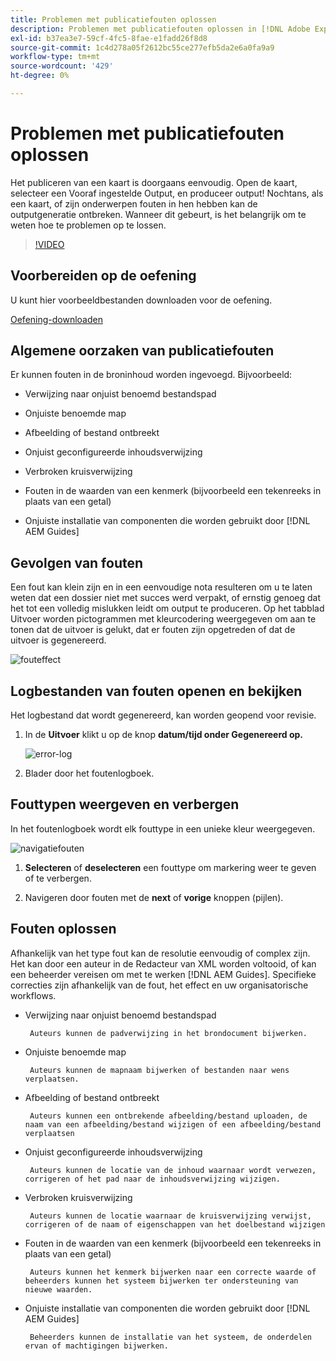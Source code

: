 ```yaml
---
title: Problemen met publicatiefouten oplossen
description: Problemen met publicatiefouten oplossen in [!DNL Adobe Experience Manager Guides]
exl-id: b37ea3e7-59cf-4fc5-8fae-e1fadd26f8d8
source-git-commit: 1c4d278a05f2612bc55ce277efb5da2e6a0fa9a9
workflow-type: tm+mt
source-wordcount: '429'
ht-degree: 0%

---
```


# Problemen met publicatiefouten oplossen

Het publiceren van een kaart is doorgaans eenvoudig. Open de kaart, selecteer een Vooraf ingestelde Output, en produceer output! Nochtans, als een kaart, of zijn onderwerpen fouten in hen hebben kan de outputgeneratie ontbreken. Wanneer dit gebeurt, is het belangrijk om te weten hoe te problemen op te lossen.

>[!VIDEO](https://video.tv.adobe.com/v/338990?quality=12&learn=on)

## Voorbereiden op de oefening

U kunt hier voorbeeldbestanden downloaden voor de oefening.

[Oefening-downloaden](assets/exercises/publishing-basic-to-advanced.zip)

## Algemene oorzaken van publicatiefouten

Er kunnen fouten in de broninhoud worden ingevoegd. Bijvoorbeeld:

* Verwijzing naar onjuist benoemd bestandspad

* Onjuiste benoemde map

* Afbeelding of bestand ontbreekt

* Onjuist geconfigureerde inhoudsverwijzing

* Verbroken kruisverwijzing

* Fouten in de waarden van een kenmerk (bijvoorbeeld een tekenreeks in plaats van een getal)

* Onjuiste installatie van componenten die worden gebruikt door [!DNL AEM Guides]

## Gevolgen van fouten

Een fout kan klein zijn en in een eenvoudige nota resulteren om u te laten weten dat een dossier niet met succes werd verpakt, of ernstig genoeg dat het tot een volledig mislukken leidt om output te produceren. Op het tabblad Uitvoer worden pictogrammen met kleurcodering weergegeven om aan te tonen dat de uitvoer is gelukt, dat er fouten zijn opgetreden of dat de uitvoer is gegenereerd.

![fouteffect](images/error-impact.png)

## Logbestanden van fouten openen en bekijken

Het logbestand dat wordt gegenereerd, kan worden geopend voor revisie.

1. In de **Uitvoer** klikt u op de knop **datum/tijd onder Gegenereerd op.**

   ![error-log](images/error-log.png)

2. Blader door het foutenlogboek.

## Fouttypen weergeven en verbergen

In het foutenlogboek wordt elk fouttype in een unieke kleur weergegeven.

![navigatiefouten](images/navigate-errors.png)

1. **Selecteren** of **deselecteren** een fouttype om markering weer te geven of te verbergen.

2. Navigeren door fouten met de **next** of **vorige** knoppen (pijlen).

## Fouten oplossen

Afhankelijk van het type fout kan de resolutie eenvoudig of complex zijn. Het kan door een auteur in de Redacteur van XML worden voltooid, of kan een beheerder vereisen om met te werken [!DNL AEM Guides]. Specifieke correcties zijn afhankelijk van de fout, het effect en uw organisatorische workflows.

* Verwijzing naar onjuist benoemd bestandspad

       Auteurs kunnen de padverwijzing in het brondocument bijwerken.
       
   
* Onjuiste benoemde map

       Auteurs kunnen de mapnaam bijwerken of bestanden naar wens verplaatsen.
       
   
* Afbeelding of bestand ontbreekt

       Auteurs kunnen een ontbrekende afbeelding/bestand uploaden, de naam van een afbeelding/bestand wijzigen of een afbeelding/bestand verplaatsen
       
   
* Onjuist geconfigureerde inhoudsverwijzing

       Auteurs kunnen de locatie van de inhoud waarnaar wordt verwezen, corrigeren of het pad naar de inhoudsverwijzing wijzigen.
       
   
* Verbroken kruisverwijzing

       Auteurs kunnen de locatie waarnaar de kruisverwijzing verwijst, corrigeren of de naam of eigenschappen van het doelbestand wijzigen
       
   
* Fouten in de waarden van een kenmerk (bijvoorbeeld een tekenreeks in plaats van een getal)

       Auteurs kunnen het kenmerk bijwerken naar een correcte waarde of beheerders kunnen het systeem bijwerken ter ondersteuning van nieuwe waarden.
       
   
* Onjuiste installatie van componenten die worden gebruikt door [!DNL AEM Guides]

       Beheerders kunnen de installatie van het systeem, de onderdelen ervan of machtigingen bijwerken.
       
   